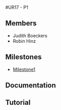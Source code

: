 #UR17 - P1

## Members
* Judith Boeckers
* Robin Hinz

## Milestones

* [Milestone1](Documentation/Milestone1.md)

## Documentation

## Tutorial
